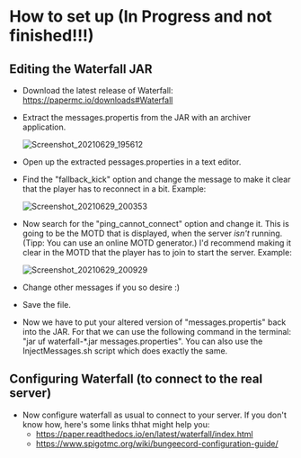 # How to set up (In Progress and not finished!!!)
## Editing the Waterfall JAR
- Download the latest release of Waterfall: https://papermc.io/downloads#Waterfall
- Extract the messages.propertis from the JAR with an archiver application.

   ![Screenshot_20210629_195612](https://user-images.githubusercontent.com/33175205/123845085-10d68680-d914-11eb-8d09-160bd86f9f3d.png)
   
- Open up the extracted pessages.properties in a text editor. 
- Find the "fallback_kick" option and change the message to make it clear that the player has to reconnect in a bit. Example:

   ![Screenshot_20210629_200353](https://user-images.githubusercontent.com/33175205/123845997-239d8b00-d915-11eb-9e30-c80b66317e56.png)
- Now search for the "ping_cannot_connect" option and change it. This is going to be the MOTD that is displayed, when the server _isn't_ running. (Tipp: You can use an online MOTD generator.) I'd recommend making it clear in the MOTD that the player has to join to start the server. Example:

   ![Screenshot_20210629_200929](https://user-images.githubusercontent.com/33175205/123846635-eb4a7c80-d915-11eb-81d6-e96d74f1229f.png)
- Change other messages if you so desire :)
- Save the file.
- Now we have to put your altered version of "messages.propertis" back into the JAR. For that we can use the following command in the terminal: "jar uf waterfall-*.jar messages.properties". You can also use the InjectMessages.sh script which does exactly the same.

## Configuring Waterfall (to connect to the real server)
- Now configure waterfall as usual to connect to your server. If you don't know how, here's some links thhat might help you: 
  - https://paper.readthedocs.io/en/latest/waterfall/index.html
  - https://www.spigotmc.org/wiki/bungeecord-configuration-guide/
